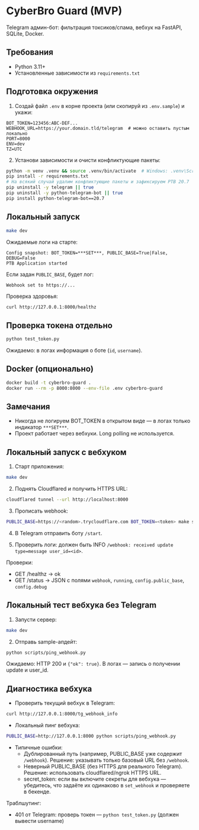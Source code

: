 # CyberBro Guard (MVP)
Telegram админ-бот: фильтрация токсиков/спама, вебхук на FastAPI, SQLite, Docker.

## Требования
- Python 3.11+
- Установленные зависимости из `requirements.txt`

## Подготовка окружения
1) Создай файл `.env` в корне проекта (или скопируй из `.env.sample`) и укажи:
```
BOT_TOKEN=123456:ABC-DEF...
WEBHOOK_URL=https://your.domain.tld/telegram  # можно оставить пустым локально
PORT=8000
ENV=dev
TZ=UTC
```

2) Установи зависимости и очисти конфликтующие пакеты:
```bash
python -m venv .venv && source .venv/bin/activate  # Windows: .venv\Scripts\activate
pip install -r requirements.txt
# На всякий случай удалим конфликтующие пакеты и зафиксируем PTB 20.7
pip uninstall -y telegram || true
pip uninstall -y python-telegram-bot || true
pip install python-telegram-bot==20.7
```

## Локальный запуск
```bash
make dev
```
Ожидаемые логи на старте:
```
Config snapshot: BOT_TOKEN=***SET***, PUBLIC_BASE=True|False, DEBUG=False
PTB Application started
```
Если задан `PUBLIC_BASE`, будет лог:
```
Webhook set to https://...
```

Проверка здоровья:
```bash
curl http://127.0.0.1:8000/healthz
```

## Проверка токена отдельно
```bash
python test_token.py
```
Ожидаемо: в логах информация о боте (`id`, `username`).

## Docker (опционально)
```bash
docker build -t cyberbro-guard .
docker run --rm -p 8000:8000 --env-file .env cyberbro-guard
```

## Замечания
- Никогда не логируем BOT_TOKEN в открытом виде — в логах только индикатор `***SET***`.
- Проект работает через вебхуки. Long polling не используется.

## Локальный запуск с вебхуком
1) Старт приложения:
```bash
make dev
```
2) Поднять Cloudflared и получить HTTPS URL:
```bash
cloudflared tunnel --url http://localhost:8000
```
3) Прописать webhook:
```bash
PUBLIC_BASE=https://<random>.trycloudflare.com BOT_TOKEN=<token> make set-webhook
```
4) В Telegram отправить боту `/start`.

5) Проверить логи: должен быть INFO `/webhook: received update type=message user_id=<id>`.

Проверки:
- GET /healthz → ok
- GET /status → JSON с полями `webhook`, `running`, `config.public_base`, `config.debug`

## Локальный тест вебхука без Telegram
1) Запусти сервер:
```bash
make dev
```
2) Отправь sample-апдейт:
```bash
python scripts/ping_webhook.py
```
Ожидаемо: HTTP 200 и `{"ok": true}`. В логах — запись о получении update и user_id.

## Диагностика вебхука
- Проверить текущий вебхук в Telegram:
```bash
curl http://127.0.0.1:8000/tg_webhook_info
```
- Локальный пинг вебхука:
```bash
PUBLIC_BASE=http://127.0.0.1:8000 python scripts/ping_webhook.py
```
- Типичные ошибки:
  - Дублированный путь (например, PUBLIC_BASE уже содержит `/webhook`). Решение: указывать только базовый URL без `/webhook`.
  - Неверный PUBLIC_BASE (без HTTPS для реального Telegram). Решение: использовать cloudflared/ngrok HTTPS URL.
  - secret_token: если вы включите секреты для вебхука — убедитесь, что задаёте их одинаково в `set_webhook` и проверяете в бекенде.

Траблшутинг:
- 401 от Telegram: проверь токен — `python test_token.py` (должен вывести username)
